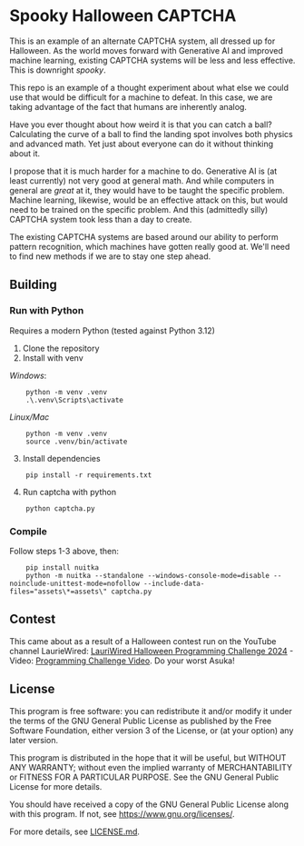 # Spooky Halloween CAPTCHA

This is an example of an alternate CAPTCHA system, all dressed up for Halloween. As the world moves forward with Generative AI and improved machine learning, existing CAPTCHA systems will be less and less effective. This is downright _spooky_.

This repo is an example of a thought experiment about what else we could use that would be difficult for a machine to defeat. In this case, we are taking advantage of the fact that humans are inherently analog.

Have you ever thought about how weird it is that you can catch a ball? Calculating the curve of a ball to find the landing spot involves both physics and advanced math. Yet just about everyone can do it without thinking about it.

I propose that it is much harder for a machine to do. Generative AI is (at least currently) not very good at general math. And while computers in general are *great* at it, they would have to be taught the specific problem. Machine learning, likewise, would be an effective attack on this, but would need to be trained on the specific problem. And this (admittedly silly) CAPTCHA system took less than a day to create.

The existing CAPTCHA systems are based around our ability to perform pattern recognition, which machines have gotten really good at. We'll need to find new methods if we are to stay one step ahead.

## Building ##

### Run with Python ###

Requires a modern Python (tested against Python 3.12)

1. Clone the repository
2. Install with venv

_Windows_:

```
    python -m venv .venv
    .\.venv\Scripts\activate
```

_Linux/Mac_

```
    python -m venv .venv
    source .venv/bin/activate
```

3. Install dependencies

```
    pip install -r requirements.txt
```

4. Run captcha with python

```
    python captcha.py
```

### Compile ###

Follow steps 1-3 above, then:

```
    pip install nuitka
    python -m nuitka --standalone --windows-console-mode=disable --noinclude-unittest-mode=nofollow --include-data-files="assets\*=assets\" captcha.py
```

## Contest ##

This came about as a result of a Halloween contest run on the YouTube channel LaurieWired: [LauriWired Halloween Programming Challenge 2024](https://github.com/LaurieWired/Halloween_2024_Programming_Challenge) - Video: [Programming Challenge Video](https://www.youtube.com/shorts/AAT1LVece0A). Do your worst Asuka!

## License ##

This program is free software: you can redistribute it and/or modify it under the terms of the GNU General Public License as published by the Free Software Foundation, either version 3 of the License, or (at your option) any later version.

This program is distributed in the hope that it will be useful, but WITHOUT ANY WARRANTY; without even the implied warranty of MERCHANTABILITY or FITNESS FOR A PARTICULAR PURPOSE. See the GNU General Public License for more details.

You should have received a copy of the GNU General Public License along with this program. If not, see <https://www.gnu.org/licenses/>.

For more details, see [LICENSE.md](LICENSE.md).
